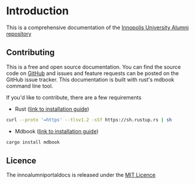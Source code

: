 # Introduction

This is a comprehensive documentation of the [Innopolis University Alumni repository](https://github.com/TheSharpOwl/inno-alumni-portal)

## Contributing

This is a free and open source documentation. You can find the source code on [GitHub](https://github.com/kimfom01/innoalumniportaldocs) and issues and feature requests can be posted on the GitHub issue tracker. This documentation is built with rust's mdbook command line tool.

If you'd like to contribute, there are a few requirements

- Rust ([link to installation guide](https://www.rust-lang.org/tools/install))

```sh
curl --proto '=https' --tlsv1.2 -sSf https://sh.rustup.rs | sh
```

- Mdbook ([link to installation guide](https://rust-lang.github.io/mdBook/guide/installation.html))

```sh
cargo install mdbook
```

## Licence

The innoalumniportaldocs is released under the [MIT Licence](https://opensource.org/license/mit)
